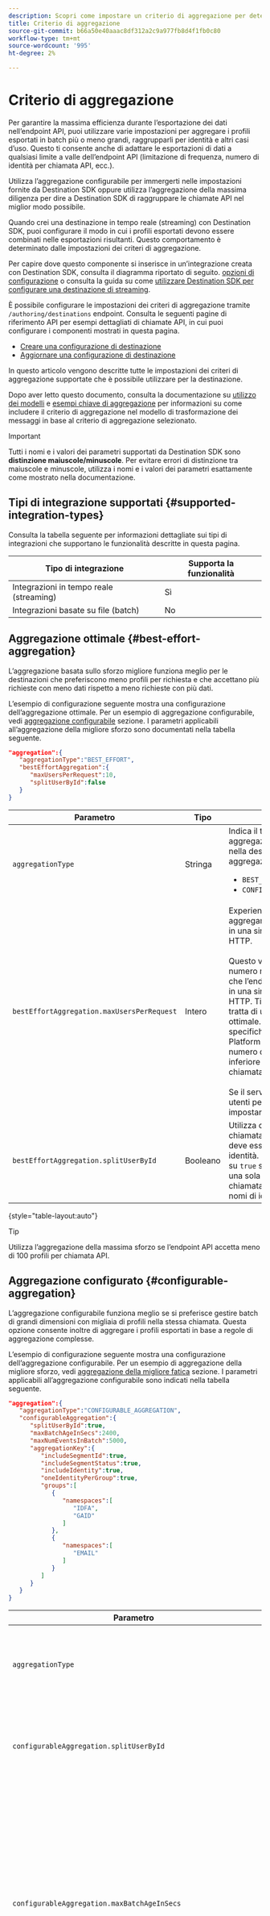 ```yaml
---
description: Scopri come impostare un criterio di aggregazione per determinare come raggruppare e raggruppare in batch le richieste HTTP nella destinazione.
title: Criterio di aggregazione
source-git-commit: b66a50e40aaac8df312a2c9a977fb8d4f1fb0c80
workflow-type: tm+mt
source-wordcount: '995'
ht-degree: 2%

---
```



# Criterio di aggregazione

Per garantire la massima efficienza durante l’esportazione dei dati nell’endpoint API, puoi utilizzare varie impostazioni per aggregare i profili esportati in batch più o meno grandi, raggrupparli per identità e altri casi d’uso. Questo ti consente anche di adattare le esportazioni di dati a qualsiasi limite a valle dell’endpoint API (limitazione di frequenza, numero di identità per chiamata API, ecc.).

Utilizza l’aggregazione configurabile per immergerti nelle impostazioni fornite da Destination SDK oppure utilizza l’aggregazione della massima diligenza per dire a Destination SDK di raggruppare le chiamate API nel miglior modo possibile.

Quando crei una destinazione in tempo reale (streaming) con Destination SDK, puoi configurare il modo in cui i profili esportati devono essere combinati nelle esportazioni risultanti. Questo comportamento è determinato dalle impostazioni dei criteri di aggregazione.

Per capire dove questo componente si inserisce in un’integrazione creata con Destination SDK, consulta il diagramma riportato di seguito. [opzioni di configurazione](../configuration-options.md) o consulta la guida su come [utilizzare Destination SDK per configurare una destinazione di streaming](../../guides/configure-destination-instructions.md#create-destination-configuration).

È possibile configurare le impostazioni dei criteri di aggregazione tramite `/authoring/destinations` endpoint. Consulta le seguenti pagine di riferimento API per esempi dettagliati di chiamate API, in cui puoi configurare i componenti mostrati in questa pagina.

* [Creare una configurazione di destinazione](../../authoring-api/destination-configuration/create-destination-configuration.md)
* [Aggiornare una configurazione di destinazione](../../authoring-api/destination-configuration/update-destination-configuration.md)

In questo articolo vengono descritte tutte le impostazioni dei criteri di aggregazione supportate che è possibile utilizzare per la destinazione.

Dopo aver letto questo documento, consulta la documentazione su [utilizzo dei modelli](../../functionality/destination-server/message-format.md#using-templating) e [esempi chiave di aggregazione](../../functionality/destination-server/message-format.md#template-aggregation-key) per informazioni su come includere il criterio di aggregazione nel modello di trasformazione dei messaggi in base al criterio di aggregazione selezionato.

>[!IMPORTANT]
>
>Tutti i nomi e i valori dei parametri supportati da Destination SDK sono **distinzione maiuscole/minuscole**. Per evitare errori di distinzione tra maiuscole e minuscole, utilizza i nomi e i valori dei parametri esattamente come mostrato nella documentazione.

## Tipi di integrazione supportati {#supported-integration-types}

Consulta la tabella seguente per informazioni dettagliate sui tipi di integrazioni che supportano le funzionalità descritte in questa pagina.

| Tipo di integrazione | Supporta la funzionalità |
|---|---|
| Integrazioni in tempo reale (streaming) | Sì |
| Integrazioni basate su file (batch) | No |

## Aggregazione ottimale {#best-effort-aggregation}

L’aggregazione basata sullo sforzo migliore funziona meglio per le destinazioni che preferiscono meno profili per richiesta e che accettano più richieste con meno dati rispetto a meno richieste con più dati.

L’esempio di configurazione seguente mostra una configurazione dell’aggregazione ottimale. Per un esempio di aggregazione configurabile, vedi [aggregazione configurabile](#configurable-aggregation) sezione. I parametri applicabili all’aggregazione della migliore sforzo sono documentati nella tabella seguente.

```json
"aggregation":{
   "aggregationType":"BEST_EFFORT",
   "bestEffortAggregation":{
      "maxUsersPerRequest":10,
      "splitUserById":false
   }
}
```

| Parametro | Tipo | Descrizione |
|---------|----------|------|
| `aggregationType` | Stringa | Indica il tipo di criterio di aggregazione da utilizzare nella destinazione. Tipi di aggregazione supportati: <ul><li>`BEST_EFFORT`</li><li>`CONFIGURABLE_AGGREGATION`</li></ul> |
| `bestEffortAggregation.maxUsersPerRequest` | Intero | Experienci Platform può aggregare più profili esportati in una singola chiamata HTTP. <br><br>Questo valore indica il numero massimo di profili che l’endpoint deve ricevere in una singola chiamata HTTP. Tieni presente che si tratta di un’aggregazione ottimale. Ad esempio, se specifichi il valore 100, Platform potrebbe inviare un numero qualsiasi di profili inferiore a 100 in una chiamata. <br><br> Se il server non accetta più utenti per richiesta, impostare questo valore su `1`. |
| `bestEffortAggregation.splitUserById` | Booleano | Utilizza questo flag se la chiamata alla destinazione deve essere divisa per identità. Imposta questo flag su `true` se il server accetta una sola identità per chiamata, per uno spazio dei nomi di identità specifico. |

{style="table-layout:auto"}

>[!TIP]
>
>Utilizza l’aggregazione della massima sforzo se l’endpoint API accetta meno di 100 profili per chiamata API.

## Aggregazione configurato {#configurable-aggregation}

L’aggregazione configurabile funziona meglio se si preferisce gestire batch di grandi dimensioni con migliaia di profili nella stessa chiamata. Questa opzione consente inoltre di aggregare i profili esportati in base a regole di aggregazione complesse.

L’esempio di configurazione seguente mostra una configurazione dell’aggregazione configurabile. Per un esempio di aggregazione della migliore sforzo, vedi [aggregazione della migliore fatica](#best-effort-aggregation) sezione. I parametri applicabili all’aggregazione configurabile sono indicati nella tabella seguente.

```json
"aggregation":{
   "aggregationType":"CONFIGURABLE_AGGREGATION",
   "configurableAggregation":{
      "splitUserById":true,
      "maxBatchAgeInSecs":2400,
      "maxNumEventsInBatch":5000,
      "aggregationKey":{
         "includeSegmentId":true,
         "includeSegmentStatus":true,
         "includeIdentity":true,
         "oneIdentityPerGroup":true,
         "groups":[
            {
               "namespaces":[
                  "IDFA",
                  "GAID"
               ]
            },
            {
               "namespaces":[
                  "EMAIL"
               ]
            }
         ]
      }
   }
}
```

| Parametro | Tipo | Descrizione |
|---------|----------|------|
| `aggregationType` | Stringa | Indica il tipo di criterio di aggregazione da utilizzare nella destinazione. Tipi di aggregazione supportati: <ul><li>`BEST_EFFORT`</li><li>`CONFIGURABLE_AGGREGATION`</li></ul> |
| `configurableAggregation.splitUserById` | Booleano | Utilizza questo flag se la chiamata alla destinazione deve essere divisa per identità. Imposta questo flag su `true` se il server accetta una sola identità per chiamata, per uno spazio dei nomi di identità specifico. |
| `configurableAggregation.maxBatchAgeInSecs` | Intero | Utilizzato in associazione con `maxNumEventsInBatch`, questo parametro determina quanto tempo l’Experience Platform deve attendere prima di inviare una chiamata API all’endpoint. <ul><li>Valore minimo (secondi): 1800</li><li>Valore massimo (secondi): 3600</li></ul> Ad esempio, se utilizzi il valore massimo per entrambi i parametri, Experienci Platform attenderà 3600 secondi O fino a quando non saranno presenti 10000 profili qualificati prima di effettuare la chiamata API, a seconda di quale evento si verifica per primo. |
| `configurableAggregation.maxNumEventsInBatch` | Intero | Utilizzato in combinazione con `maxBatchAgeInSecs`, questo parametro determina quanti profili qualificati devono essere aggregati in una chiamata API. <ul><li>Valore minimo: 1000</li><li>Valore massimo: 10000</li></ul> Ad esempio, se utilizzi il valore massimo per entrambi i parametri, Experienci Platform attenderà 3600 secondi O fino a quando non saranno presenti 10000 profili qualificati prima di effettuare la chiamata API, a seconda di quale evento si verifica per primo. |
| `configurableAggregation.aggregationKey` | - | Consente di aggregare i profili esportati mappati sulla destinazione in base ai parametri descritti di seguito. |
| `configurableAggregation.aggregationKey.includeSegmentId` | Booleano | Imposta questo parametro su `true` per raggruppare i profili esportati nella destinazione in base all’ID pubblico. |
| `configurableAggregation.aggregationKey.includeSegmentStatus` | Booleano | Imposta sia questo parametro che `includeSegmentId` a `true`, se desideri raggruppare i profili esportati nella destinazione in base all’ID pubblico e allo stato del pubblico. |
| `configurableAggregation.aggregationKey.includeIdentity` | Booleano | Imposta questo parametro su `true` se desideri raggruppare i profili esportati nella destinazione in base allo spazio dei nomi delle identità. |
| `configurableAggregation.aggregationKey.oneIdentityPerGroup` | Booleano | Imposta questo parametro su `true` se desideri che i profili esportati siano aggregati in gruppi in base a una singola identità (GAID, IDFA, numeri di telefono, e-mail, ecc.). |
| `configurableAggregation.aggregationKey.groups` | Array | Crea elenchi di gruppi di identità per raggruppare i profili esportati nella destinazione in base a gruppi di spazi dei nomi di identità. Ad esempio, puoi combinare profili contenenti gli identificatori mobili IDFA e GAID in una chiamata alla destinazione e invia e-mail a un’altra utilizzando la configurazione mostrata nell’esempio precedente. |

{style="table-layout:auto"}

## Passaggi successivi {#next-steps}

Dopo aver letto questo articolo, sarai in grado di comprendere meglio come configurare i criteri di aggregazione per la tua destinazione.

Per ulteriori informazioni sugli altri componenti di destinazione, consulta i seguenti articoli:

* [Configurazione autenticazione cliente](customer-authentication.md)
* [Autenticazione OAuth2](oauth2-authentication.md)
* [Campi dati cliente](customer-data-fields.md)
* [Attributi dell’interfaccia utente](ui-attributes.md)
* [Configurazione dello schema](schema-configuration.md)
* [Configurazione dello spazio dei nomi dell’identità](identity-namespace-configuration.md)
* [Configurazioni di mappatura supportate](supported-mapping-configurations.md)
* [Consegna della destinazione](destination-delivery.md)
* [Configurazione dei metadati del pubblico](audience-metadata-configuration.md)
* [Configurazione batch](batch-configuration.md)
* [Qualifiche del profilo storico](historical-profile-qualifications.md)